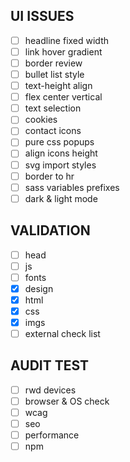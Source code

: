 ## UI ISSUES

- [ ] headline fixed width
- [ ] link hover gradient
- [ ] border review
- [ ] bullet list style
- [ ] text-height align
- [ ] flex center vertical
- [ ] text selection
- [ ] cookies
- [ ] contact icons
- [ ] pure css popups
- [ ] align icons height
- [ ] svg import styles
- [ ] border to hr
- [ ] sass variables prefixes
- [ ] dark & light mode

## VALIDATION

- [ ] head
- [ ] js
- [ ] fonts
- [x] design
- [x] html
- [x] css
- [x] imgs
- [ ] external check list

## AUDIT TEST

- [ ] rwd devices
- [ ] browser & OS check
- [ ] wcag
- [ ] seo
- [ ] performance
- [ ] npm
